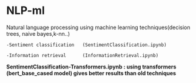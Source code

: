 # NLP-ml


Natural language processing using machine learning techniques(decision trees, naive bayes,k-nn..)

    -Sentiment classification   (SentimentClassification.ipynb)
  
    -Information retrieval      (InformationRetrieval.ipynb)
    
 **SentimentClassification-Transformers.ipynb : using transformers (bert_base_cased model) gives better results than old techniques**

